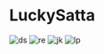 # LuckySatta
![ds](https://user-images.githubusercontent.com/29664631/54016457-0a52fc80-41a9-11e9-99af-8a5bd0134ea2.PNG)
![re](https://user-images.githubusercontent.com/29664631/54016458-10e17400-41a9-11e9-8bdf-fb9260a761be.PNG)
![jk](https://user-images.githubusercontent.com/29664631/54016475-1fc82680-41a9-11e9-9398-b71cdcbd38bf.PNG)
![lp](https://user-images.githubusercontent.com/29664631/54016584-6c136680-41a9-11e9-8713-8a7335265c4b.PNG)
